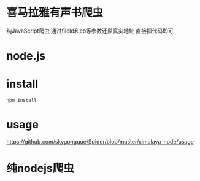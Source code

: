 # 喜马拉雅有声书爬虫
纯JavaScript爬虫
通过fileId和ep等参数还原真实地址
直接扣代码即可

# node.js

# install
`
npm install
`

# usage
https://github.com/skygongque/Spider/blob/master/ximalaya_node/usage

# 纯nodejs爬虫

